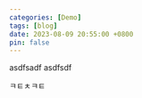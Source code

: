 ```yaml
---
categories: [Demo]
tags: [blog]
date: 2023-08-09 20:55:00 +0800
pin: false
---
```

asdfsadf
asdfsdf

ㅋㅌㅊㅋㅌ